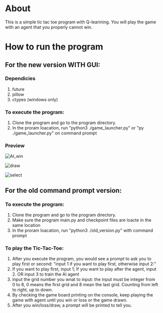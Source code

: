 


<h1> About </h1>
This is a simple tic tac toe program with Q-learining. You will play the game with an agent that you properly cannot win.

<h1> How to run the program </h1>

<h2> For the new version WITH GUI: </h2>

<h3> Dependicies </h3>

1. future
2. pillow
3. ctypes (windows only)

<h3> To execute the program: </h3>

1. Clone the program and go to the program directory.
2. In the proram loacation, run "python3 ./game_launcher.py" or "py ./game_launcher.py" on command prompt

<h3> Preview </h3>

![AI_win](https://user-images.githubusercontent.com/55251580/148041584-c30f82fa-a109-4de6-8fdd-bcbfe62d28de.png)

![draw](https://user-images.githubusercontent.com/55251580/148041598-38a04887-ed17-4933-b455-244616105553.png)

![select](https://user-images.githubusercontent.com/55251580/148041736-08158f55-703e-49da-9a61-db1bed41cc0d.png)

<h2> For the old command prompt version: </h2>

<h3> To execute the program: </h3>

1. Clone the program and go to the program directory.
2. Make sure the program main.py and checkpoint files are loacte in the same location
3. In the proram loacation, run "python3 ./old_version.py" with command prompt

<h3> To play the Tic-Tac-Toe: </h3>

1. After you execute the program, you would see a prompt to ask you to play first or second: "input 1 if you want to play first, otherwise input 2:"
2. If you want to play first, input 1; If you want to play after the agent, input 2. OR input 3 to train the AI agent
4. Input the grid number you wnat to input: the input must be integer from 0 to 8, 0 means the first grid and 8 mean the last grid. Counting from left to right, up to down.
5. By checking the game board printing on the console, keep playing the game with agent until you win or loss or the game drawn.
6. After you win/loss/draw, a prompt will be printed to tell you.

